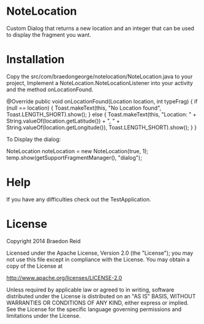 NoteLocation
============

Custom Dialog that returns a new location and an integer that can be used to display the fragment you want.


Installation
============

Copy the src/com/braedongeorge/notelocation/NoteLocation.java to your project,
Implement a NoteLocation.NoteLocationListener into your activity and the method onLocationFound.

@Override
	public void onLocationFound(Location location, int typeFrag) {
		if (null == location) {
			Toast.makeText(this, "No Location found", Toast.LENGTH_SHORT).show();
		} else {
			Toast.makeText(this, "Location: " + String.valueOf(location.getLatitude()) + ", " + String.valueOf(location.getLongitude()), Toast.LENGTH_SHORT).show();
		}
	}


To Display the dialog:

  NoteLocation noteLocation = new NoteLocation(true, 1);
  temp.show(getSupportFragmentManager(), "dialog");
	
	
Help
============
	
If you have any difficulties check out the TestApplication.

License
============

Copyright 2014 Braedon Reid

Licensed under the Apache License, Version 2.0 (the "License");
you may not use this file except in compliance with the License.
You may obtain a copy of the License at

http://www.apache.org/licenses/LICENSE-2.0

Unless required by applicable law or agreed to in writing, software
distributed under the License is distributed on an "AS IS" BASIS,
WITHOUT WARRANTIES OR CONDITIONS OF ANY KIND, either express or implied.
See the License for the specific language governing permissions and
limitations under the License.

